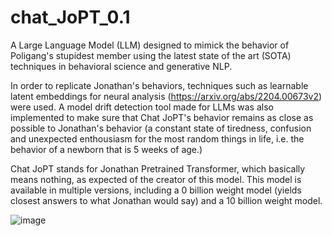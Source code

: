 # chat_JoPT_0.1
A Large Language Model (LLM) designed to mimick the behavior of Poligang's stupidest member using the latest state of the art (SOTA) techniques in behavioral science and generative NLP. 

In order to replicate Jonathan's behaviors, techniques such as learnable latent embeddings for neural analysis (https://arxiv.org/abs/2204.00673v2) were used. A model drift detection tool
made for LLMs was also implemented to make sure that Chat JoPT's behavior remains as close as possible to Jonathan's behavior (a constant state of tiredness, confusion and unexpected 
enthousiasm for the most random things in life, i.e. the behavior of a newborn that is 5 weeks of age.)

Chat JoPT stands for Jonathan Pretrained Transformer, which basically means nothing, as expected of the creator of this model. This model is available in multiple versions, including a 
0 billion weight model (yields closest answers to what Jonathan would say) and a 10 billion weight model.

![image](https://github.com/ZavalasBarber/chat_JoPT_0.1/assets/64659920/cd4ab570-b167-43ed-9593-179114abfcdb)
